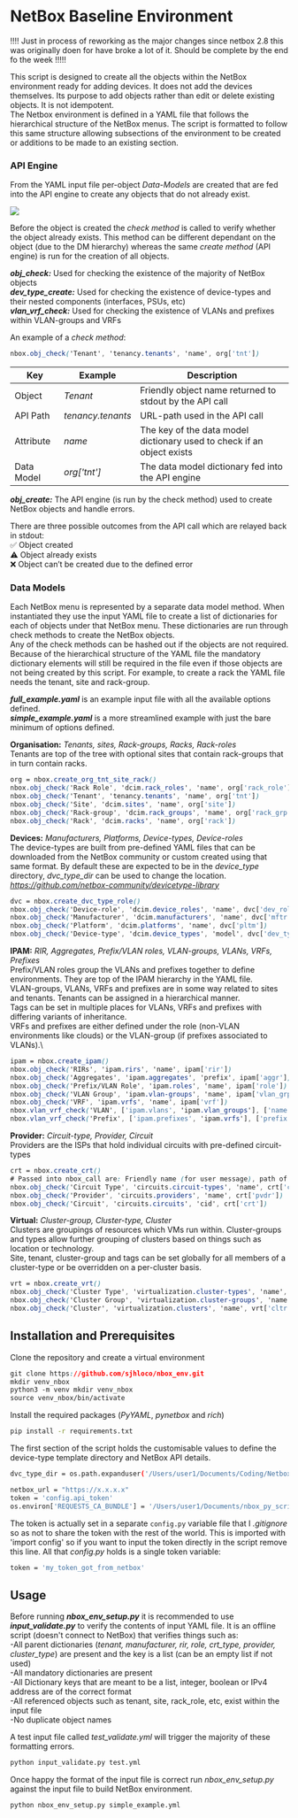 # NetBox Baseline Environment

!!!! Just in process of reworking as the major changes since netbox 2.8 this was originally doen for have broke a lot of it. Should be complete by the end fo the week !!!!!

This script is designed to create all the objects within the NetBox environment ready for adding devices. It does not add the devices themselves. Its purpose to add objects rather than edit or delete existing objects. It is not idempotent.\
The Netbox environment is defined in a YAML file that follows the hierarchical structure of the NetBox menus. The script is formatted to follow this same structure allowing subsections of the environment to be created or additions to be made to an existing section.

### API Engine

From the YAML input file per-object *Data-Models* are created that are fed into the API engine to create any objects that do not already exist.

[![](https://mermaid.ink/img/eyJjb2RlIjoiZ3JhcGggTFJcbkFbL2lucHV0IFlBTUwgZmlsZS9dLS0-Qnt7RGF0YSBNb2RlbCBNZXRob2R9fS0tPkMoW0NoZWNrIE1ldGhvZF0pLS0-RCgoQ3JlYXRlIE1ldGhvZCkpXG5cbiIsIm1lcm1haWQiOnsidGhlbWUiOiJkZWZhdWx0In0sInVwZGF0ZUVkaXRvciI6ZmFsc2V9)](https://mermaid-js.github.io/mermaid-live-editor/#/edit/eyJjb2RlIjoiZ3JhcGggTFJcbkFbL2lucHV0IFlBTUwgZmlsZS9dLS0-Qnt7RGF0YSBNb2RlbCBNZXRob2R9fS0tPkMoW0NoZWNrIE1ldGhvZF0pLS0-RCgoQ3JlYXRlIE1ldGhvZCkpXG5cbiIsIm1lcm1haWQiOnsidGhlbWUiOiJkZWZhdWx0In0sInVwZGF0ZUVkaXRvciI6ZmFsc2V9)

Before the object is created the *check method* is called to verify whether the object already exists. This method can be different dependant on the object (due to the DM hierarchy) whereas the same *create method* (API engine) is run for the creation of all objects.

***obj_check:*** Used for checking the existence of the majority of NetBox objects\
***dev_type_create:*** Used for checking the existence of device-types and their nested components (interfaces, PSUs, etc)\
***vlan_vrf_check:*** Used for checking the existence of VLANs and prefixes within VLAN-groups and VRFs

An example of a *check method*:

```css
nbox.obj_check('Tenant', 'tenancy.tenants', 'name', org['tnt'])
```

| Key    | Example | Description |
|-------------|-------|-------------|
| Object | *Tenant* | Friendly object name returned to stdout by the API call
| API Path | *tenancy.tenants* | URL-path used in the API call
| Attribute | *name* |  The key of the data model dictionary used to check if an object exists
| Data Model | *org['tnt']* |  The data model dictionary fed into the API engine

***obj_create:*** The API engine (is run by the check method) used to create NetBox objects and handle errors.

There are three possible outcomes from the API call which are relayed back in stdout:\
✅ Object created\
⚠️ Object already exists\
❌ Object can’t be created due to the defined error

### Data Models

Each NetBox menu is represented by a separate data model method. When instantiated they use the input YAML file to create a list of dictionaries for each of objects under that NetBox menu. These dictionaries are run through check methods to create the NetBox objects.\
Any of the check methods can be hashed out if the objects are not required. Because of the hierarchical structure of the YAML file the mandatory dictionary elements will still be required in the file even if those objects are not being created by this script. For example, to create a rack the YAML file needs the tenant, site and rack-group.

***full_example.yaml*** is an example input file with all the available options defined.\
***simple_example.yaml*** is a more streamlined example with just the bare minimum of options defined.

**Organisation:** *Tenants, sites, Rack-groups, Racks, Rack-roles*\
Tenants are top of the tree with optional sites that contain rack-groups that in turn contain racks.

```css
org = nbox.create_org_tnt_site_rack()
nbox.obj_check('Rack Role', 'dcim.rack_roles', 'name', org['rack_role'])
nbox.obj_check('Tenant', 'tenancy.tenants', 'name', org['tnt'])
nbox.obj_check('Site', 'dcim.sites', 'name', org['site'])
nbox.obj_check('Rack-group', 'dcim.rack_groups', 'name', org['rack_grp'])
nbox.obj_check('Rack', 'dcim.racks', 'name', org['rack'])
```

**Devices:** *Manufacturers, Platforms, Device-types, Device-roles*\
The device-types are built from pre-defined YAML files that can be downloaded from the NetBox community or custom created using that same format. By default these are expected to be in the *device_type* directory, *dvc_type_dir* can be used to change the location.
*https://github.com/netbox-community/devicetype-library*

```css
dvc = nbox.create_dvc_type_role()
nbox.obj_check('Device-role', 'dcim.device_roles', 'name', dvc['dev_role'])
nbox.obj_check('Manufacturer', 'dcim.manufacturers', 'name', dvc['mftr'])
nbox.obj_check('Platform', 'dcim.platforms', 'name', dvc['pltm'])
nbox.obj_check('Device-type', 'dcim.device_types', 'model', dvc['dev_type'])
```

**IPAM:** *RIR, Aggregates, Prefix/VLAN roles, VLAN-groups, VLANs, VRFs, Prefixes*\
Prefix/VLAN roles group the VLANs and prefixes together to define environments. They are top of the IPAM hierarchy in the YAML file.\
VLAN-groups, VLANs, VRFs and prefixes are in some way related to sites and tenants. Tenants can be assigned in a hierarchical manner.\
Tags can be set in multiple places for VLANs, VRFs and prefixes with differing variants of inheritance.\
VRFs and prefixes are either defined under the role (non-VLAN environments like clouds) or the VLAN-group (if prefixes associated to VLANs).\

```css
ipam = nbox.create_ipam()
nbox.obj_check('RIRs', 'ipam.rirs', 'name', ipam['rir'])
nbox.obj_check('Aggregates', 'ipam.aggregates', 'prefix', ipam['aggr'])
nbox.obj_check('Prefix/VLAN Role', 'ipam.roles', 'name', ipam['role'])
nbox.obj_check('VLAN Group', 'ipam.vlan-groups', 'name', ipam['vlan_grp'])
nbox.obj_check('VRF', 'ipam.vrfs', 'name', ipam['vrf'])
nbox.vlan_vrf_check('VLAN', ['ipam.vlans', 'ipam.vlan_groups'], ['name', 'group'], ipam['vlan'])
nbox.vlan_vrf_check('Prefix', ['ipam.prefixes', 'ipam.vrfs'], ['prefix', 'vrf'], ipam['prefix'])
```

**Provider:** *Circuit-type, Provider, Circuit*\
Providers are the ISPs that hold individual circuits with pre-defined circuit-types

```css
crt = nbox.create_crt()
# Passed into nbox_call are: Friendly name (for user message), path of api call, filter (to check if object already exists), DM of data
nbox.obj_check('Circuit Type', 'circuits.circuit-types', 'name', crt['crt_type'])
nbox.obj_check('Provider', 'circuits.providers', 'name', crt['pvdr'])
nbox.obj_check('Circuit', 'circuits.circuits', 'cid', crt['crt'])
```

**Virtual:** *Cluster-group, Cluster-type, Cluster*\
Clusters are groupings of resources which VMs run within. Cluster-groups and types allow further grouping of clusters based on things such as location or technology.\
Site, tenant, cluster-group and tags can be set globally for all members of a cluster-type or be overridden on a per-cluster basis.

```css
vrt = nbox.create_vrt()
nbox.obj_check('Cluster Type', 'virtualization.cluster-types', 'name', vrt['cltr_type'])
nbox.obj_check('Cluster Group', 'virtualization.cluster-groups', 'name', vrt['cltr_grp'])
nbox.obj_check('Cluster', 'virtualization.clusters', 'name', vrt['cltr'])
```

## Installation and Prerequisites

Clone the repository and create a virtual environment

```css
git clone https://github.com/sjhloco/nbox_env.git
mkdir venv_nbox
python3 -m venv mkdir venv_nbox
source venv_nbox/bin/activate
```

Install the required packages (*PyYAML*, *pynetbox* and *rich*)

```bash
pip install -r requirements.txt
```

The first section of the script holds the customisable values to define the device-type template directory and NetBox API details.

```bash
dvc_type_dir = os.path.expanduser('/Users/user1/Documents/Coding/Netbox/nbox_py_scripts/nbox_env_setup/device_type')

netbox_url = "https://x.x.x.x"
token = 'config.api_token'
os.environ['REQUESTS_CA_BUNDLE'] = '/Users/user1/Documents/nbox_py_scripts/myCA.pem'
```

The token is actually set in a separate `config.py` variable file that I *.gitignore* so as not to share the token with the rest of the world. This is imported with 'import config' so if you want to input the token directly in the script remove this line. All that *config.py* holds is a single token variable:

```bash
token = 'my_token_got_from_netbox'
```

## Usage

Before running ***nbox_env_setup.py*** it is recommended to use ***input_validate.py*** to verify the contents of input YAML file. It is an offline script (doesn't connect to NetBox) that verifies things such as:\
-All parent dictionaries (*tenant, manufacturer, rir, role, crt_type, provider, cluster_type*) are present and the key is a list (can be an empty list if not used)\
-All mandatory dictionaries are present\
-All Dictionary keys that are meant to be a list, integer, boolean or IPv4 address are of the correct format\
-All referenced objects such as tenant, site, rack_role, etc, exist within the input file\
-No duplicate object names

A test input file called *test_validate.yml* will trigger the majority of these formatting errors.

```bash
python input_validate.py test.yml
```

Once happy the format of the input file is correct run *nbox_env_setup.py* against the input file to build NetBox environment.

```bash
python nbox_env_setup.py simple_example.yml
```
